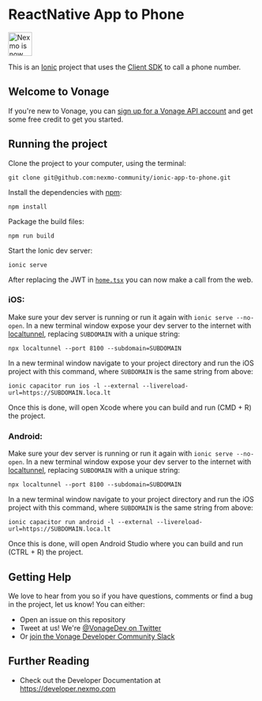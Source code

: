 # ReactNative App to Phone

<img src="https://developer.nexmo.com/assets/images/Vonage_Nexmo.svg" height="48px" alt="Nexmo is now known as Vonage" />

This is an [Ionic](https://ionicframework.com) project that uses the [Client SDK](https://developer.nexmo.com/client-sdk/overview) to call a phone number. 

## Welcome to Vonage

If you're new to Vonage, you can [sign up for a Vonage API account](https://dashboard.nexmo.com/sign-up?utm_source=DEV_REL&utm_medium=github&utm_campaign=) and get some free credit to get you started.

## Running the project
Clone the project to your computer, using the terminal:

`git clone git@github.com:nexmo-community/ionic-app-to-phone.git`

Install the dependencies with [npm](http://npmjs.com):

`npm install`

Package the build files:

`npm run build`

Start the Ionic dev server:

`ionic serve`

After replacing the JWT in [`home.tsx`]() you can now make a call from the web.

### iOS:

Make sure your dev server is running or run it again with `ionic serve --no-open`. In a new terminal window expose your dev server to the internet with [localtunnel](https://github.com/localtunnel/localtunnel), replacing `SUBDOMAIN` with a unique string:

`npx localtunnel --port 8100 --subdomain=SUBDOMAIN`

In a new terminal window navigate to your project directory and run the iOS project with this command, where `SUBDOMAIN` is the same string from above:

`ionic capacitor run ios -l --external --livereload-url=https://SUBDOMAIN.loca.lt`

Once this is done, will open Xcode where you can build and run (CMD + R) the project. 

### Android:

Make sure your dev server is running or run it again with `ionic serve --no-open`. In a new terminal window expose your dev server to the internet with [localtunnel](https://github.com/localtunnel/localtunnel), replacing `SUBDOMAIN` with a unique string:

`npx localtunnel --port 8100 --subdomain=SUBDOMAIN`

In a new terminal window navigate to your project directory and run the iOS project with this command, where `SUBDOMAIN` is the same string from above:

`ionic capacitor run android -l --external --livereload-url=https://SUBDOMAIN.loca.lt`

Once this is done, will open Android Studio where you can build and run (CTRL + R) the project. 



## Getting Help

We love to hear from you so if you have questions, comments or find a bug in the project, let us know! You can either:

* Open an issue on this repository
* Tweet at us! We're [@VonageDev on Twitter](https://twitter.com/VonageDev)
* Or [join the Vonage Developer Community Slack](https://developer.nexmo.com/community/slack)

## Further Reading

* Check out the Developer Documentation at <https://developer.nexmo.com>
